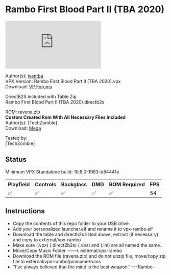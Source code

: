 # Rambo First Blood Part II (TBA 2020)

![Table Preview](https://www.vpforums.org/index.php?app=downloads&module=display&section=screenshot&record=75210&id=14885&full=1)

Author(s): [ivantba](https://www.vpforums.org/index.php?showuser=123858)  
VPX Version: Rambo First Blood Part II (TBA 2020).vpx  
Download:  [VP Forums](https://www.vpforums.org/index.php?app=downloads&showfile=14885)

DirectB2S included with Table Zip  
Rambo First Blood Part II (TBA 2020).directb2s

ROM: ravena.zip  
**Custom Created Rom With All Necessary Files Included**  
Author(s): [TechZombie]  
Download:  [Mega](https://mega.nz/file/qKpzGIpb#bKP9zB2Cw3flN_m27P-snSvxjSwriZHqJscTPNISIG0)

Tested by:  
[TechZombie]

## Status 

Minimum VPX Standalone build: 10.8.0-1983-b84441e

| Playfield | Controls | Backglass | DMD | ROM Required | FPS | 
|-----------|----------|-----------|-----|--------------|-----|
| :white_check_mark: | :white_check_mark: | :white_check_mark: | :white_check_mark: | :white_check_mark: | 54 |

## Instructions

- Copy the contents of this repo folder to your USB drive
- Add your personalized launcher.elf and rename it to vpx-rambo.elf
- Download the table and directb2s listed above, extract (if necessary) and copy to external/vpx-rambo
- Make sure (.vpx) (.direct2b2s) (.vbs) and (.ini) are all named the same.
- Move/Copy Music Folder ---> external/vpx-rambo
- Download the ROM file (ravena.zip) and do not unzip file, move/copy zip file to external/vpx-rambo/pinmame/roms 
- "I've always believed that the mind is the best weapon." ---Rambo
